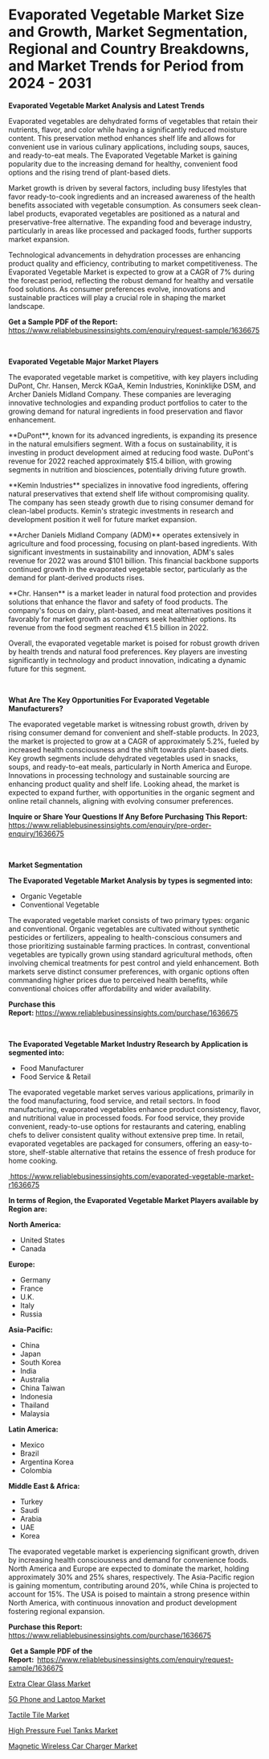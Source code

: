 <p><h1>Evaporated Vegetable Market Size and Growth, Market Segmentation, Regional and Country Breakdowns, and Market Trends for Period from 2024 -  2031</h1></p><p><strong>Evaporated Vegetable Market Analysis and Latest Trends</strong></p>
<p><p>Evaporated vegetables are dehydrated forms of vegetables that retain their nutrients, flavor, and color while having a significantly reduced moisture content. This preservation method enhances shelf life and allows for convenient use in various culinary applications, including soups, sauces, and ready-to-eat meals. The Evaporated Vegetable Market is gaining popularity due to the increasing demand for healthy, convenient food options and the rising trend of plant-based diets.</p><p>Market growth is driven by several factors, including busy lifestyles that favor ready-to-cook ingredients and an increased awareness of the health benefits associated with vegetable consumption. As consumers seek clean-label products, evaporated vegetables are positioned as a natural and preservative-free alternative. The expanding food and beverage industry, particularly in areas like processed and packaged foods, further supports market expansion. </p><p>Technological advancements in dehydration processes are enhancing product quality and efficiency, contributing to market competitiveness. The Evaporated Vegetable Market is expected to grow at a CAGR of 7% during the forecast period, reflecting the robust demand for healthy and versatile food solutions. As consumer preferences evolve, innovations and sustainable practices will play a crucial role in shaping the market landscape.</p></p>
<p><strong>Get a Sample PDF of the Report:&nbsp;</strong> <a href="https://www.reliablebusinessinsights.com/enquiry/request-sample/1636675">https://www.reliablebusinessinsights.com/enquiry/request-sample/1636675</a></p>
<p>&nbsp;</p>
<p><strong>Evaporated Vegetable Major Market Players</strong></p>
<p><p>The evaporated vegetable market is competitive, with key players including DuPont, Chr. Hansen, Merck KGaA, Kemin Industries, Koninklijke DSM, and Archer Daniels Midland Company. These companies are leveraging innovative technologies and expanding product portfolios to cater to the growing demand for natural ingredients in food preservation and flavor enhancement.</p><p>**DuPont**, known for its advanced ingredients, is expanding its presence in the natural emulsifiers segment. With a focus on sustainability, it is investing in product development aimed at reducing food waste. DuPont's revenue for 2022 reached approximately $15.4 billion, with growing segments in nutrition and biosciences, potentially driving future growth.</p><p>**Kemin Industries** specializes in innovative food ingredients, offering natural preservatives that extend shelf life without compromising quality. The company has seen steady growth due to rising consumer demand for clean-label products. Kemin's strategic investments in research and development position it well for future market expansion.</p><p>**Archer Daniels Midland Company (ADM)** operates extensively in agriculture and food processing, focusing on plant-based ingredients. With significant investments in sustainability and innovation, ADM's sales revenue for 2022 was around $101 billion. This financial backbone supports continued growth in the evaporated vegetable sector, particularly as the demand for plant-derived products rises.</p><p>**Chr. Hansen** is a market leader in natural food protection and provides solutions that enhance the flavor and safety of food products. The company's focus on dairy, plant-based, and meat alternatives positions it favorably for market growth as consumers seek healthier options. Its revenue from the food segment reached €1.5 billion in 2022.</p><p>Overall, the evaporated vegetable market is poised for robust growth driven by health trends and natural food preferences. Key players are investing significantly in technology and product innovation, indicating a dynamic future for this segment.</p></p>
<p>&nbsp;</p>
<p><strong>What Are The Key Opportunities For Evaporated Vegetable Manufacturers?</strong></p>
<p><p>The evaporated vegetable market is witnessing robust growth, driven by rising consumer demand for convenient and shelf-stable products. In 2023, the market is projected to grow at a CAGR of approximately 5.2%, fueled by increased health consciousness and the shift towards plant-based diets. Key growth segments include dehydrated vegetables used in snacks, soups, and ready-to-eat meals, particularly in North America and Europe. Innovations in processing technology and sustainable sourcing are enhancing product quality and shelf life. Looking ahead, the market is expected to expand further, with opportunities in the organic segment and online retail channels, aligning with evolving consumer preferences.</p></p>
<p><strong>Inquire or Share Your Questions If Any Before Purchasing This Report:</strong> <a href="https://www.reliablebusinessinsights.com/enquiry/pre-order-enquiry/1636675">https://www.reliablebusinessinsights.com/enquiry/pre-order-enquiry/1636675</a></p>
<p>&nbsp;</p>
<p><strong>Market Segmentation</strong></p>
<p><strong>The Evaporated Vegetable Market Analysis by types is segmented into:</strong></p>
<p><ul><li>Organic Vegetable</li><li>Conventional Vegetable</li></ul></p>
<p><p>The evaporated vegetable market consists of two primary types: organic and conventional. Organic vegetables are cultivated without synthetic pesticides or fertilizers, appealing to health-conscious consumers and those prioritizing sustainable farming practices. In contrast, conventional vegetables are typically grown using standard agricultural methods, often involving chemical treatments for pest control and yield enhancement. Both markets serve distinct consumer preferences, with organic options often commanding higher prices due to perceived health benefits, while conventional choices offer affordability and wider availability.</p></p>
<p><strong>Purchase this Report:&nbsp;</strong><a href="https://www.reliablebusinessinsights.com/purchase/1636675">https://www.reliablebusinessinsights.com/purchase/1636675</a></p>
<p>&nbsp;</p>
<p><strong>The Evaporated Vegetable Market Industry Research by Application is segmented into:</strong></p>
<p><ul><li>Food Manufacturer</li><li>Food Service & Retail</li></ul></p>
<p><p>The evaporated vegetable market serves various applications, primarily in the food manufacturing, food service, and retail sectors. In food manufacturing, evaporated vegetables enhance product consistency, flavor, and nutritional value in processed foods. For food service, they provide convenient, ready-to-use options for restaurants and catering, enabling chefs to deliver consistent quality without extensive prep time. In retail, evaporated vegetables are packaged for consumers, offering an easy-to-store, shelf-stable alternative that retains the essence of fresh produce for home cooking.</p></p>
<p><a href="https://www.reliablebusinessinsights.com/evaporated-vegetable-market-r1636675">&nbsp;https://www.reliablebusinessinsights.com/evaporated-vegetable-market-r1636675</a></p>
<p><strong>In terms of Region, the Evaporated Vegetable Market Players available by Region are:</strong></p>
<p>
    <p> <strong> North America: </strong>
        <ul>
            <li>United States</li>
            <li>Canada</li>
        </ul>
        </p> 
    <p> <strong> Europe: </strong>
        <ul>
            <li>Germany</li>
            <li>France</li>
            <li>U.K.</li>
            <li>Italy</li>
            <li>Russia</li>
        </ul>
        </p> 
    <p> <strong> Asia-Pacific: </strong>
        <ul>
            <li>China</li>
            <li>Japan</li>
            <li>South Korea</li>
            <li>India</li>
            <li>Australia</li>
            <li>China Taiwan</li>
            <li>Indonesia</li>
            <li>Thailand</li>
            <li>Malaysia</li>
        </ul>
        </p> 
    <p> <strong> Latin America: </strong>
        <ul>
            <li>Mexico</li>
            <li>Brazil</li>
            <li>Argentina Korea</li>
            <li>Colombia</li>
        </ul>
        </p> 
    <p> <strong> Middle East & Africa: </strong>
        <ul>
            <li>Turkey</li>
            <li>Saudi</li>
            <li>Arabia</li>
            <li>UAE</li>
            <li>Korea</li>
        </ul>
    </p>
    </p>
<p><p>The evaporated vegetable market is experiencing significant growth, driven by increasing health consciousness and demand for convenience foods. North America and Europe are expected to dominate the market, holding approximately 30% and 25% shares, respectively. The Asia-Pacific region is gaining momentum, contributing around 20%, while China is projected to account for 15%. The USA is poised to maintain a strong presence within North America, with continuous innovation and product development fostering regional expansion.</p></p>
<p><strong>Purchase this Report: </strong><a href="https://www.reliablebusinessinsights.com/purchase/1636675">https://www.reliablebusinessinsights.com/purchase/1636675</a></p>
<p>&nbsp;<strong>Get a Sample PDF of the Report:&nbsp;&nbsp;</strong><a href="https://www.reliablebusinessinsights.com/enquiry/request-sample/1636675">https://www.reliablebusinessinsights.com/enquiry/request-sample/1636675</a></p>
<p><strong></strong></p>
<p><p><a href="https://www.linkedin.com/pulse/extra-clear-glass-market-size-share-trends-analysis-report-jbple?trackingId=bWookTdDTGuO8pXD2cGZSg%3D%3D">Extra Clear Glass Market</a></p><p><a href="https://medium.com/@hook46569852024/global-5g-phone-and-laptop-market-trends-and-innovations-a-forward-looking-analysis-2024-2031-39b52c9249c8?postPublishedType=repub">5G Phone and Laptop Market</a></p><p><a href="https://issuu.com/reportprime-2/docs/tactile-tile-market-size-2030.pptx_e8a93a046ec2c0">Tactile Tile Market</a></p><p><a href="https://medium.com/@hook46569852024/pioneering-growth-analyzing-global-high-pressure-fuel-tanks-market-dynamics-2024-2031-8b266d4f0a35?postPublishedType=repub">High Pressure Fuel Tanks Market</a></p><p><a href="https://issuu.com/reportprime-2/docs/magnetic-wireless-car-charger-marke_9c0b61e8e9131e">Magnetic Wireless Car Charger Market</a></p></p>
